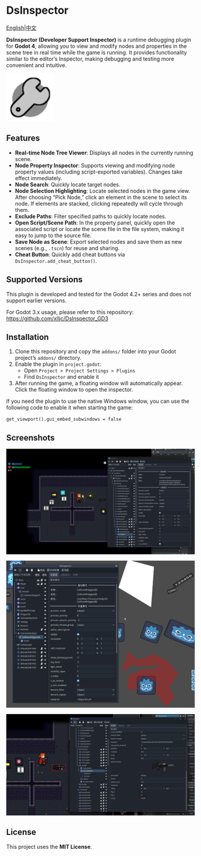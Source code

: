 # DsInspector

[English](README.md)|[中文](README_zh.md)

**DsInspector (Developer Support Inspector)** is a runtime debugging plugin for **Godot 4**, allowing you to view and modify nodes and properties in the scene tree in real time while the game is running.
 It provides functionality similar to the editor’s Inspector, making debugging and testing more convenient and intuitive.

![screenshot](addons/ds_inspector/Icon/Icon.png)

## Features

- **Real-time Node Tree Viewer**: Displays all nodes in the currently running scene.
- **Node Property Inspector**: Supports viewing and modifying node property values (including script-exported variables). Changes take effect immediately.
- **Node Search**: Quickly locate target nodes.
- **Node Selection Highlighting**: Locate selected nodes in the game view. After choosing “Pick Node,” click an element in the scene to select its node. If elements are stacked, clicking repeatedly will cycle through them.
- **Exclude Paths**: Filter specified paths to quickly locate nodes.
- **Open Script/Scene Path**: In the property panel, quickly open the associated script or locate the scene file in the file system, making it easy to jump to the source file.
- **Save Node as Scene**: Export selected nodes and save them as new scenes (e.g., `.tscn`) for reuse and sharing.
- **Cheat Button**: Quickly add cheat buttons via `DsInspector.add_cheat_button()`.

## Supported Versions

This plugin is developed and tested for the Godot 4.2+ series and does not support earlier versions.

For Godot 3.x usage, please refer to this repository: https://github.com/xlljc/DsInspector_GD3

## Installation

1. Clone this repository and copy the `addons/` folder into your Godot project’s `addons/` directory.
2. Enable the plugin in `project.godot`:
   - Open `Project > Project Settings > Plugins`
   - Find `DsInspector` and enable it
3. After running the game, a floating window will automatically appear. Click the floating window to open the inspector.

If you need the plugin to use the native Windows window, you can use the following code to enable it when starting the game:

```gdscript
get_viewport().gui_embed_subwindows = false
```

## Screenshots

![preview](docs/preview.gif)

![2025-09-22_014424](docs/2025-09-22_014424.png)

![2025-09-22_015110](docs/2025-09-22_015110.png)



## License

This project uses the **MIT License**.
